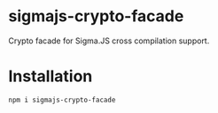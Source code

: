 # sigmajs-crypto-facade

Crypto facade for Sigma.JS cross compilation support.

# Installation

```bash
npm i sigmajs-crypto-facade
```
